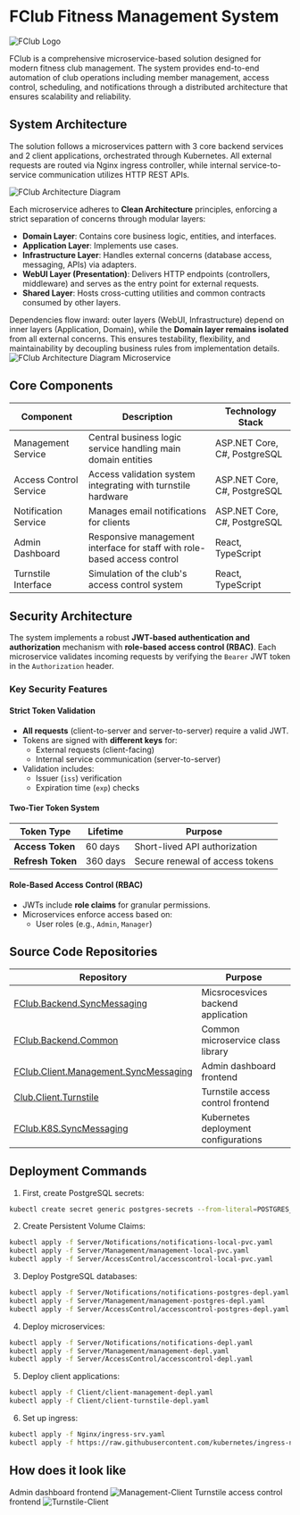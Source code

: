 # FClub Fitness Management System

![FClub Logo](https://ucarecdn.com/b3501875-1c4e-4e68-8641-493ccbdba71f/ChatGPTImage7202514_37_51fotorbgremover20250508235426.png)

FClub is a comprehensive microservice-based solution designed for modern fitness club management. The system provides end-to-end automation of club operations including member management, access control, scheduling, and notifications through a distributed architecture that ensures scalability and reliability.

## System Architecture

The solution follows a microservices pattern with 3 core backend services and 2 client applications, orchestrated through Kubernetes. All external requests are routed via Nginx ingress controller, while internal service-to-service communication utilizes HTTP REST APIs.

![FClub Architecture Diagram](https://ucarecdn.com/15b9e9d9-585d-4cc1-8ee9-ea1243db9009/20250509154500.png)

Each microservice adheres to **Clean Architecture** principles, enforcing a strict separation of concerns through modular layers:
- **Domain Layer**: Contains core business logic, entities, and interfaces.  
- **Application Layer**: Implements use cases.  
- **Infrastructure Layer**: Handles external concerns (database access, messaging, APIs) via adapters.  
- **WebUI Layer (Presentation)**: Delivers HTTP endpoints (controllers, middleware) and serves as the entry point for external requests.  
- **Shared Layer**: Hosts cross-cutting utilities and common contracts consumed by other layers.  

Dependencies flow inward: outer layers (WebUI, Infrastructure) depend on inner layers (Application, Domain), while the **Domain layer remains isolated** from all external concerns. This ensures testability, flexibility, and maintainability by decoupling business rules from implementation details. 
![FClub Architecture Diagram Microservice](https://ucarecdn.com/e228e111-e652-4523-ade6-77d3a7ba0ba6/20250513174442.png)

## Core Components

| Component                | Description                                                                                     | Technology Stack                          |
|--------------------------|-------------------------------------------------------------------------------------------------|-------------------------------------------|
| Management Service       | Central business logic service handling main domain entities  | ASP.NET Core, C#, PostgreSQL|
| Access Control Service   | Access validation system integrating with turnstile hardware      | ASP.NET Core, C#, PostgreSQL             |
| Notification Service     | Manages email notifications for clients   | ASP.NET Core, C#, PostgreSQL     |
| Admin Dashboard          | Responsive management interface for staff with role-based access control                 | React, TypeScript       |
| Turnstile Interface      | Simulation of the club's access control system          | React, TypeScript           |

## Security Architecture

The system implements a robust **JWT-based authentication and authorization** mechanism with **role-based access control (RBAC)**. Each microservice validates incoming requests by verifying the `Bearer` JWT token in the `Authorization` header.

### Key Security Features

#### Strict Token Validation
- **All requests** (client-to-server and server-to-server) require a valid JWT.
- Tokens are signed with **different keys** for:
  - External requests (client-facing)
  - Internal service communication (server-to-server)
- Validation includes:
  - Issuer (`iss`) verification
  - Expiration time (`exp`) checks

#### Two-Tier Token System
| Token Type       | Lifetime | Purpose                          |
|------------------|----------|----------------------------------|
| **Access Token** | 60 days  | Short-lived API authorization    |
| **Refresh Token**| 360 days | Secure renewal of access tokens  |

#### Role-Based Access Control (RBAC)
- JWTs include **role claims** for granular permissions.
- Microservices enforce access based on:
  - User roles (e.g., `Admin`, `Manager`)

## Source Code Repositories

| Repository | Purpose |
|------------|---------|
| [FClub.Backend.SyncMessaging](https://github.com/denekben/FClub.Backend.SyncMessaging) | Micsrocesvices backend application |
| [FClub.Backend.Common](https://github.com/denekben/FClub.Backend.Common) | Common microservice class library |
| [FClub.Client.Management.SyncMessaging](https://github.com/denekben/FClub.Client.Management.SyncMessaging) | Admin dashboard frontend |
| [Club.Client.Turnstile](https://github.com/denekben/FClub.Client.Turnstile) | Turnstile access control frontend |
| [FClub.K8S.SyncMessaging](https://github.com/denekben/FClub.K8S.SyncMessaging) | Kubernetes deployment configurations |

## Deployment Commands

1. First, create PostgreSQL secrets:
```bash
kubectl create secret generic postgres-secrets --from-literal=POSTGRES_PASSWORD={YOUR_PASSWORD}
```
2. Create Persistent Volume Claims:
```bash
kubectl apply -f Server/Notifications/notifications-local-pvc.yaml
kubectl apply -f Server/Management/management-local-pvc.yaml
kubectl apply -f Server/AccessControl/accesscontrol-local-pvc.yaml
```

3. Deploy PostgreSQL databases:
```bash
kubectl apply -f Server/Notifications/notifications-postgres-depl.yaml
kubectl apply -f Server/Management/management-postgres-depl.yaml
kubectl apply -f Server/AccessControl/accesscontrol-postgres-depl.yaml
```

4. Deploy microservices:
```bash
kubectl apply -f Server/Notifications/notifications-depl.yaml
kubectl apply -f Server/Management/management-depl.yaml
kubectl apply -f Server/AccessControl/accesscontrol-depl.yaml
```

5. Deploy client applications:
```bash
kubectl apply -f Client/client-management-depl.yaml
kubectl apply -f Client/client-turnstile-depl.yaml
```

6. Set up ingress:
```bash
kubectl apply -f Nginx/ingress-srv.yaml
kubectl apply -f https://raw.githubusercontent.com/kubernetes/ingress-nginx/main/deploy/static/provider/cloud/deploy.yaml
```

## How does it look like
Admin dashboard frontend
![Management-Client](https://ucarecdn.com/e22c606a-9064-4845-9469-331a451a6164/20250509191911.png)
Turnstile access control frontend
![Turnstile-Client](https://ucarecdn.com/d9e270a9-5574-440b-941d-7514da23cb52/20250509191945.png)
